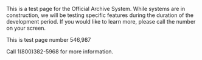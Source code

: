 <!doctype html>

<html>
<head>
<title>Test Page no. 546987 - Test Page Archive</title>
</head>
<body>
<p>This is a test page for the Official Archive System. While systems are in construction, we will be testing specific features during the duration of the development period. If you would like to learn more, please call the number on your screen.</p>
<p>This is test page number 546,987</p>
</body>
<footer>
<p>Call 1(800)382-5968 for more information.</p>
</footer>
</html>
